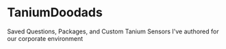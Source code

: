 # TaniumDoodads
Saved Questions, Packages, and Custom Tanium Sensors I've authored for our corporate environment
